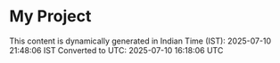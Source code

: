 # My Project

This content is dynamically generated in Indian Time (IST): 2025-07-10 21:48:06 IST
Converted to UTC: 2025-07-10 16:18:06 UTC
